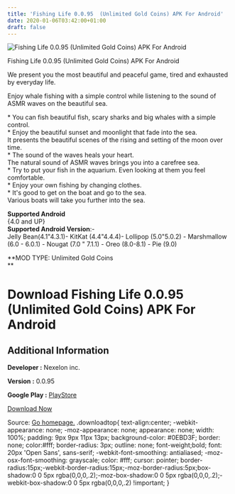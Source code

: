 ```yaml
---
title: 'Fishing Life 0.0.95  (Unlimited Gold Coins) APK For Android'
date: 2020-01-06T03:42:00+01:00
draft: false
---
```


![Fishing Life 0.0.95  (Unlimited Gold Coins) APK For Android](https://i0.wp.com/apkhome.net/wp-content/uploads/2019/11/Fishing-Life-0.0.95--Unlimited-Gold-Coins.png "Fishing Life 0.0.95  (Unlimited Gold Coins) APK For Android")

  

Fishing Life 0.0.95  (Unlimited Gold Coins) APK For Android

We present you the most beautiful and peaceful game, tired and exhausted by everyday life.

Enjoy whale fishing with a simple control while listening to the sound of ASMR waves on the beautiful sea.

\* You can fish beautiful fish, scary sharks and big whales with a simple control.  
\* Enjoy the beautiful sunset and moonlight that fade into the sea.  
It presents the beautiful scenes of the rising and setting of the moon over time.  
\* The sound of the waves heals your heart.  
The natural sound of ASMR waves brings you into a carefree sea.  
\* Try to put your fish in the aquarium. Even looking at them you feel comfortable.  
\* Enjoy your own fishing by changing clothes.  
\* It's good to get on the boat and go to the sea.  
Various boats will take you further into the sea.

**Supported Android**  
{4.0 and UP}  
**Supported Android Version**:-  
Jelly Bean(4.1"4.3.1)- KitKat (4.4"4.4.4)- Lollipop (5.0"5.0.2) - Marshmallow (6.0 - 6.0.1) - Nougat (7.0 " 7.1.1) - Oreo (8.0-8.1) - Pie (9.0)

**MOD TYPE: Unlimited Gold Coins  
**

Download Fishing Life 0.0.95  (Unlimited Gold Coins) APK For Android
========================================================================

Additional Information
----------------------

**Developer :** Nexelon inc.

**Version :** 0.0.95

**Google Play :** [PlayStore](https://play.google.com/store/apps/details?id=com.nexelon.fishinglife)

  

[Download Now](https://store4app.co/post/fishing-life-0-0-95-od-unlimited-gold-coins-apk-for-android_1573672208)

  
Source: [Go homepage.](https://store4app.co/post/fishing-life-0-0-95-od-unlimited-gold-coins-apk-for-android_1573672208) .downloadtop{ text-align:center; -webkit-appearance: none; -moz-appearance: none; appearance: none; width: 100%; padding: 9px 9px 11px 13px; background-color: #0EBD3F; border: none; color:#fff; border-radius: 3px; outline: none; font-weight;bold; font: 20px 'Open Sans', sans-serif; -webkit-font-smoothing: antialiased; -moz-osx-font-smoothing: grayscale; color: #fff; cursor: pointer; border-radius:15px;-webkit-border-radius:15px;-moz-border-radius:5px;box-shadow:0 0 5px rgba(0,0,0,.2);-moz-box-shadow:0 0 5px rgba(0,0,0,.2);-webkit-box-shadow:0 0 5px rgba(0,0,0,.2) !important; }
